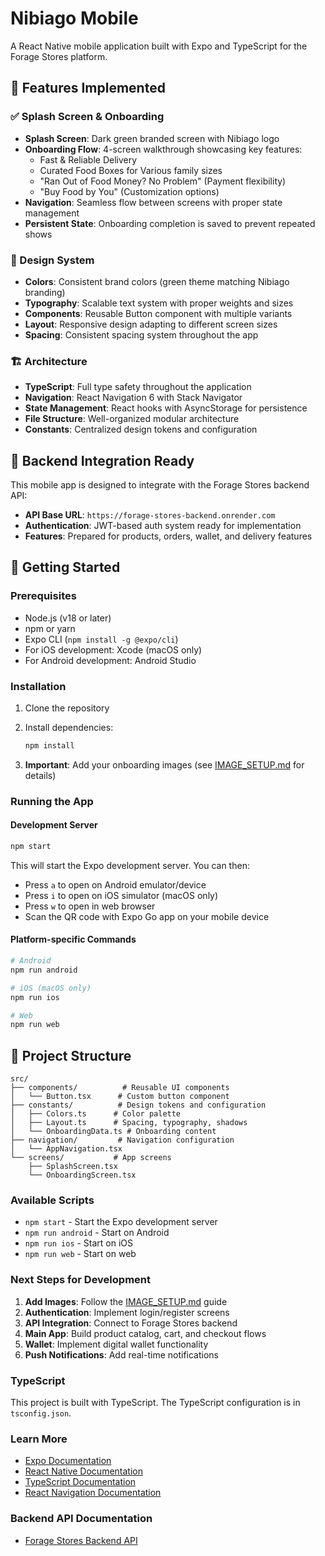 # Nibiago Mobile

A React Native mobile application built with Expo and TypeScript for the Forage Stores platform.

## 🎯 Features Implemented

### ✅ Splash Screen & Onboarding
- **Splash Screen**: Dark green branded screen with Nibiago logo
- **Onboarding Flow**: 4-screen walkthrough showcasing key features:
  - Fast & Reliable Delivery
  - Curated Food Boxes for Various family sizes  
  - "Ran Out of Food Money? No Problem" (Payment flexibility)
  - "Buy Food by You" (Customization options)
- **Navigation**: Seamless flow between screens with proper state management
- **Persistent State**: Onboarding completion is saved to prevent repeated shows

### 🎨 Design System
- **Colors**: Consistent brand colors (green theme matching Nibiago branding)
- **Typography**: Scalable text system with proper weights and sizes
- **Components**: Reusable Button component with multiple variants
- **Layout**: Responsive design adapting to different screen sizes
- **Spacing**: Consistent spacing system throughout the app

### 🏗️ Architecture
- **TypeScript**: Full type safety throughout the application
- **Navigation**: React Navigation 6 with Stack Navigator
- **State Management**: React hooks with AsyncStorage for persistence
- **File Structure**: Well-organized modular architecture
- **Constants**: Centralized design tokens and configuration

## 📱 Backend Integration Ready

This mobile app is designed to integrate with the Forage Stores backend API:
- **API Base URL**: `https://forage-stores-backend.onrender.com`
- **Authentication**: JWT-based auth system ready for implementation
- **Features**: Prepared for products, orders, wallet, and delivery features

## 🚀 Getting Started

### Prerequisites

- Node.js (v18 or later)
- npm or yarn
- Expo CLI (`npm install -g @expo/cli`)
- For iOS development: Xcode (macOS only)
- For Android development: Android Studio

### Installation

1. Clone the repository
2. Install dependencies:
   ```bash
   npm install
   ```

3. **Important**: Add your onboarding images (see [IMAGE_SETUP.md](./IMAGE_SETUP.md) for details)

### Running the App

#### Development Server
```bash
npm start
```

This will start the Expo development server. You can then:
- Press `a` to open on Android emulator/device
- Press `i` to open on iOS simulator (macOS only)
- Press `w` to open in web browser
- Scan the QR code with Expo Go app on your mobile device

#### Platform-specific Commands
```bash
# Android
npm run android

# iOS (macOS only)
npm run ios

# Web
npm run web
```

## 📁 Project Structure

```
src/
├── components/          # Reusable UI components
│   └── Button.tsx      # Custom button component
├── constants/          # Design tokens and configuration
│   ├── Colors.ts      # Color palette
│   ├── Layout.ts      # Spacing, typography, shadows
│   └── OnboardingData.ts # Onboarding content
├── navigation/         # Navigation configuration
│   └── AppNavigation.tsx
└── screens/           # App screens
    ├── SplashScreen.tsx
    └── OnboardingScreen.tsx
```

### Available Scripts

- `npm start` - Start the Expo development server
- `npm run android` - Start on Android
- `npm run ios` - Start on iOS
- `npm run web` - Start on web

### Next Steps for Development

1. **Add Images**: Follow the [IMAGE_SETUP.md](./IMAGE_SETUP.md) guide
2. **Authentication**: Implement login/register screens
3. **API Integration**: Connect to Forage Stores backend
4. **Main App**: Build product catalog, cart, and checkout flows
5. **Wallet**: Implement digital wallet functionality
6. **Push Notifications**: Add real-time notifications

### TypeScript

This project is built with TypeScript. The TypeScript configuration is in `tsconfig.json`.

### Learn More

- [Expo Documentation](https://docs.expo.dev/)
- [React Native Documentation](https://reactnative.dev/docs/getting-started)
- [TypeScript Documentation](https://www.typescriptlang.org/docs/)
- [React Navigation Documentation](https://reactnavigation.org/)

### Backend API Documentation
- [Forage Stores Backend API](https://forage-stores-backend.onrender.com/api)
